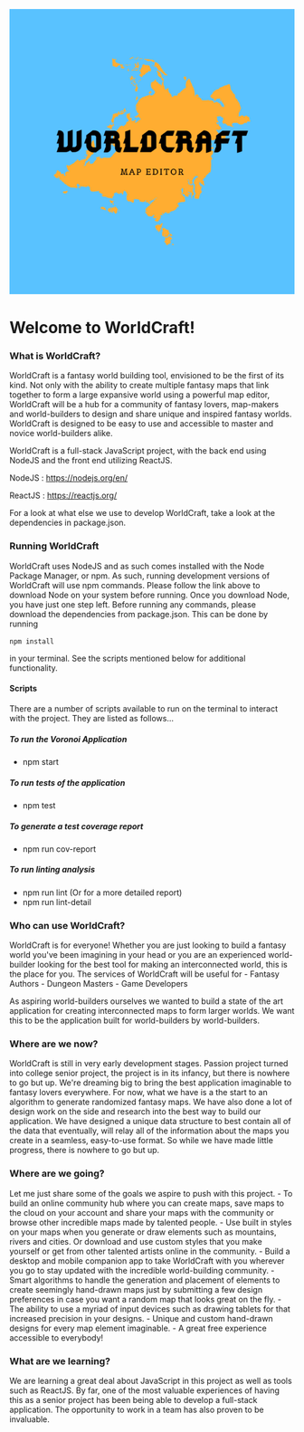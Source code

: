 ![WorldCraft Logo](/webassets/logo.png)

# Welcome to WorldCraft!

### What is WorldCraft?
WorldCraft is a fantasy world building tool, envisioned to be the first of its kind. Not only with the ability to create multiple fantasy maps that link together to form a large expansive world using a powerful map editor, WorldCraft will be a hub for a community of fantasy lovers, map-makers and world-builders to design and share unique and inspired fantasy worlds. WorldCraft is designed to be easy to use and accessible to master and novice world-builders alike. 

WorldCraft is a full-stack JavaScript project, with the back end using NodeJS and the front end utilizing ReactJS.

NodeJS : https://nodejs.org/en/

ReactJS : https://reactjs.org/

For a look at what else we use to develop WorldCraft, take a look at the dependencies in package.json.

### Running WorldCraft
WorldCraft uses NodeJS and as such comes installed with the Node Package Manager, or npm. As such, running development versions of WorldCraft will use npm commands. Please follow the link above to download Node on your system before running. Once you download Node, you have just one step left. Before running any commands, please download the dependencies from package.json. This can be done by running

    npm install

in your terminal. See the scripts mentioned below for additional functionality.

#### Scripts
There are a number of scripts available to run on the terminal to interact with the project. They are listed as follows...

##### To run the Voronoi Application
 - npm start

##### To run tests of the application
 - npm test

##### To generate a test coverage report
 - npm run cov-report

##### To run linting analysis
 - npm run lint
 (Or for a more detailed report)
 - npm run lint-detail

### Who can use WorldCraft?
WorldCraft is for everyone! Whether you are just looking to build a fantasy world you've been imagining in your head or you are an experienced world-builder looking for the best tool for making an interconnected world, this is the place for you. The services of WorldCraft will be useful for
    - Fantasy Authors
    - Dungeon Masters
    - Game Developers

As aspiring world-builders ourselves we wanted to build a state of the art application for creating interconnected maps to form larger worlds. We want this to be the application built for world-builders by world-builders.

### Where are we now?
WorldCraft is still in very early development stages. Passion project turned into college senior project, the project is in its infancy, but there is nowhere to go but up. We're dreaming big to bring the best application imaginable to fantasy lovers everywhere. For now, what we have is a the start to an algorithm to generate randomized fantasy maps. We have also done a lot of design work on the side and research into the best way to build our application. We have designed a unique data structure to best contain all of the data that eventually, will relay all of the information about the maps you create in a seamless, easy-to-use format. So while we have made little progress, there is nowhere to go but up.

### Where are we going?
Let me just share some of the goals we aspire to push with this project.
    - To build an online community hub where you can create maps, save maps to the cloud on your account and share your maps with the community or browse other incredible maps made by talented people.
    - Use built in styles on your maps when you generate or draw elements such as mountains, rivers and cities. Or download and use custom styles that you make yourself or get from other talented artists online in the community.
    - Build a desktop and mobile companion app to take WorldCraft with you wherever you go to stay updated with the incredible world-building community.
    - Smart algorithms to handle the generation and placement of elements to create seemingly hand-drawn maps just by submitting a few design preferences in case you want a random map that looks great on the fly.
    - The ability to use a myriad of input devices such as drawing tablets for that increased precision in your designs.
    - Unique and custom hand-drawn designs for every map element imaginable.
    - A great free experience accessible to everybody!

### What are we learning? 
We are learning a great deal about JavaScript in this project as well as tools such as ReactJS. By far, one of the most valuable experiences of having this as a senior project has been being able to develop a full-stack application. The opportunity to work in a team has also proven to be invaluable.

